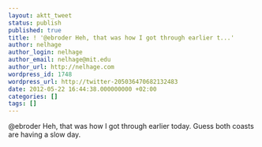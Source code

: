 ```yaml
---
layout: aktt_tweet
status: publish
published: true
title: ! '@ebroder Heh, that was how I got through earlier t...'
author: nelhage
author_login: nelhage
author_email: nelhage@mit.edu
author_url: http://nelhage.com
wordpress_id: 1748
wordpress_url: http://twitter-205036470682132483
date: 2012-05-22 16:44:38.000000000 +02:00
categories: []
tags: []
---
```

@ebroder Heh, that was how I got through earlier today. Guess both coasts are having a slow day.
